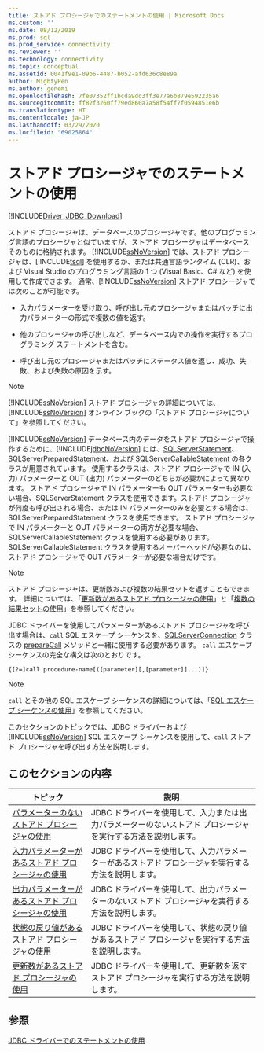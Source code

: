 ```yaml
---
title: ストアド プロシージャでのステートメントの使用 | Microsoft Docs
ms.custom: ''
ms.date: 08/12/2019
ms.prod: sql
ms.prod_service: connectivity
ms.reviewer: ''
ms.technology: connectivity
ms.topic: conceptual
ms.assetid: 0041f9e1-09b6-4487-b052-afd636c8e89a
author: MightyPen
ms.author: genemi
ms.openlocfilehash: 7fe07352ff1bcda9dd3ff3e77a6b879e592235a6
ms.sourcegitcommit: ff82f3260ff79ed860a7a58f54ff7f0594851e6b
ms.translationtype: HT
ms.contentlocale: ja-JP
ms.lasthandoff: 03/29/2020
ms.locfileid: "69025864"
---
```

# <a name="using-statements-with-stored-procedures"></a>ストアド プロシージャでのステートメントの使用

[!INCLUDE[Driver_JDBC_Download](../../includes/driver_jdbc_download.md)]

ストアド プロシージャは、データベースのプロシージャです。他のプログラミング言語のプロシージャと似ていますが、ストアド プロシージャはデータベースそのものに格納されます。 [!INCLUDE[ssNoVersion](../../includes/ssnoversion-md.md)] では、ストアド プロシージャは、[!INCLUDE[tsql](../../includes/tsql-md.md)] を使用するか、または共通言語ランタイム (CLR)、および Visual Studio のプログラミング言語の 1 つ (Visual Basic、C# など) を使用して作成できます。 通常、[!INCLUDE[ssNoVersion](../../includes/ssnoversion-md.md)] ストアド プロシージャでは次のことが可能です。  
  
- 入力パラメーターを受け取り、呼び出し元のプロシージャまたはバッチに出力パラメーターの形式で複数の値を返す。  
  
- 他のプロシージャの呼び出しなど、データベース内での操作を実行するプログラミング ステートメントを含む。  
  
- 呼び出し元のプロシージャまたはバッチにステータス値を返し、成功、失敗、および失敗の原因を示す。  
  
> [!NOTE]  
> [!INCLUDE[ssNoVersion](../../includes/ssnoversion-md.md)] ストアド プロシージャの詳細については、[!INCLUDE[ssNoVersion](../../includes/ssnoversion-md.md)] オンライン ブックの「ストアド プロシージャについて」を参照してください。  
  
[!INCLUDE[ssNoVersion](../../includes/ssnoversion-md.md)] データベース内のデータをストアド プロシージャで操作するために、[!INCLUDE[jdbcNoVersion](../../includes/jdbcnoversion_md.md)] には、[SQLServerStatement](../../connect/jdbc/reference/sqlserverstatement-class.md)、[SQLServerPreparedStatement](../../connect/jdbc/reference/sqlserverpreparedstatement-class.md)、および [SQLServerCallableStatement](../../connect/jdbc/reference/sqlservercallablestatement-class.md) の各クラスが用意されています。 使用するクラスは、ストアド プロシージャで IN (入力) パラメーターと OUT (出力) パラメーターのどちらが必要かによって異なります。 ストアド プロシージャで IN パラメーターも OUT パラメーターも必要ない場合、SQLServerStatement クラスを使用できます。ストアド プロシージャが何度も呼び出される場合、または IN パラメーターのみを必要とする場合は、SQLServerPreparedStatement クラスを使用できます。 ストアド プロシージャで IN パラメーターと OUT パラメーターの両方が必要な場合、SQLServerCallableStatement クラスを使用する必要があります。 SQLServerCallableStatement クラスを使用するオーバーヘッドが必要なのは、ストアド プロシージャで OUT パラメーターが必要な場合だけです。  
  
> [!NOTE]  
> ストアド プロシージャは、更新数および複数の結果セットを返すこともできます。 詳細については、「[更新数があるストアド プロシージャの使用](../../connect/jdbc/using-a-stored-procedure-with-an-update-count.md)」と「[複数の結果セットの使用](../../connect/jdbc/using-multiple-result-sets.md)」を参照してください。  
  
JDBC ドライバーを使用してパラメーターがあるストアド プロシージャを呼び出す場合は、`call` SQL エスケープ シーケンスを、[SQLServerConnection](../../connect/jdbc/reference/sqlserverconnection-class.md) クラスの [prepareCall](../../connect/jdbc/reference/preparecall-method-sqlserverconnection.md) メソッドと一緒に使用する必要があります。 `call` エスケープ シーケンスの完全な構文は次のとおりです。  
  
 `{[?=]call procedure-name[([parameter][,[parameter]]...)]}`  
  
> [!NOTE]  
> `call` とその他の SQL エスケープ シーケンスの詳細については、「[SQL エスケープ シーケンスの使用](../../connect/jdbc/using-sql-escape-sequences.md)」を参照してください。  
  
このセクションのトピックでは、JDBC ドライバーおよび [!INCLUDE[ssNoVersion](../../includes/ssnoversion-md.md)] SQL エスケープ シーケンスを使用して、`call` ストアド プロシージャを呼び出す方法を説明します。  
  
## <a name="in-this-section"></a>このセクションの内容  
  
|トピック|説明|  
|-----------|-----------------|  
|[パラメーターのないストアド プロシージャの使用](../../connect/jdbc/using-a-stored-procedure-with-no-parameters.md)|JDBC ドライバーを使用して、入力または出力パラメーターのないストアド プロシージャを実行する方法を説明します。|  
|[入力パラメーターがあるストアド プロシージャの使用](../../connect/jdbc/using-a-stored-procedure-with-input-parameters.md)|JDBC ドライバーを使用して、入力パラメーターがあるストアド プロシージャを実行する方法を説明します。|  
|[出力パラメーターがあるストアド プロシージャの使用](../../connect/jdbc/using-a-stored-procedure-with-output-parameters.md)|JDBC ドライバーを使用して、出力パラメーターのないストアド プロシージャを実行する方法を説明します。|  
|[状態の戻り値があるストアド プロシージャの使用](../../connect/jdbc/using-a-stored-procedure-with-a-return-status.md)|JDBC ドライバーを使用して、状態の戻り値があるストアド プロシージャを実行する方法を説明します。|  
|[更新数があるストアド プロシージャの使用](../../connect/jdbc/using-a-stored-procedure-with-an-update-count.md)|JDBC ドライバーを使用して、更新数を返すストアド プロシージャを実行する方法を説明します。|  
  
## <a name="see-also"></a>参照

[JDBC ドライバーでのステートメントの使用](../../connect/jdbc/using-statements-with-the-jdbc-driver.md)  
